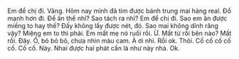 Em để chị đi. Vâng. Hôm nay mình đã tìm được bánh trung mai hàng real. Đổ mạnh hơn đi. Để ăn thế nhỉ? Sao tách ra nhỉ? Em để chị đi. Sao em ăn được miếng to hay thế? Đấy không lấy được nét, đó. Sao mai không dính răng vậy? Miệng em to thì phải. Em mất mẹ nó ruồi rồi. Ừ. Mất từ rồi bên nào? Mất rồi. Đây. Ố, bỏ bỏ bỏ, chưa nhìn màu cam. À ơi nhỉ. Rồi ok. Thôi. Cố cố cố cố cố. Cố cố. Này. Nhai được hai phát cắn là như này nhá. Ok.